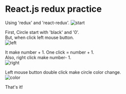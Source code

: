 # React.js redux practice

Using 'redux' and 'react-redux'. 
![start](http://blog.naver.com/PostView.nhn?blogId=ninanung&Redirect=View&logNo=221150864879&categoryNo=27&isAfterWrite=true&isMrblogPost=false&isHappyBeanLeverage=true&contentLength=7742&redirect=View&widgetTypeCall=true&topReferer=http%3A%2F%2Fblog.editor.naver.com%2Feditor&directAccess=false#)

First, Circle start with 'black' and '0'.  
But, when click left mouse button.  
![left](http://blog.naver.com/PostView.nhn?blogId=ninanung&Redirect=View&logNo=221150864879&categoryNo=27&isAfterWrite=true&isMrblogPost=false&isHappyBeanLeverage=true&contentLength=7742&redirect=View&widgetTypeCall=true&topReferer=http%3A%2F%2Fblog.editor.naver.com%2Feditor&directAccess=false#)

It make number + 1. One click = number + 1.  
Also, right click make number- 1.  
![right](http://blog.naver.com/PostView.nhn?blogId=ninanung&Redirect=View&logNo=221150864879&categoryNo=27&isAfterWrite=true&isMrblogPost=false&isHappyBeanLeverage=true&contentLength=7742&redirect=View&widgetTypeCall=true&topReferer=http%3A%2F%2Fblog.editor.naver.com%2Feditor&directAccess=false#)

Left mouse button double click make circle color change.  
![color](http://blog.naver.com/PostView.nhn?blogId=ninanung&Redirect=View&logNo=221150864879&categoryNo=27&isAfterWrite=true&isMrblogPost=false&isHappyBeanLeverage=true&contentLength=7742&redirect=View&widgetTypeCall=true&topReferer=http%3A%2F%2Fblog.editor.naver.com%2Feditor&directAccess=false#)

That's it!
